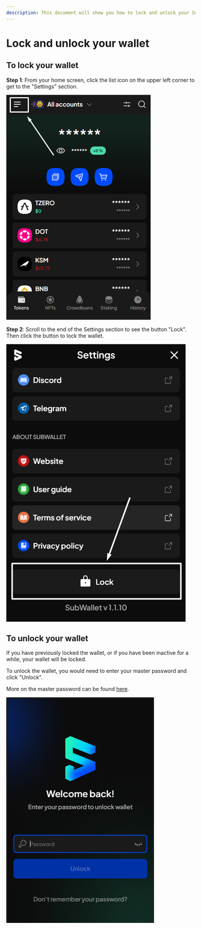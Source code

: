 ```yaml
---
description: This document will show you how to lock and unlock your SubWallet.
---
```


# Lock and unlock your wallet

## To lock your wallet

**Step 1**: From your home screen, click the list icon on the upper left corner to get to the "Settings" section.

![](<../../.gitbook/assets/image (91) (1).png>)



**Step 2**: Scroll to the end of the Settings section to see the button "Lock". Then click the button to lock the wallet.

![](<../../.gitbook/assets/image (78) (1).png>)



## To unlock your wallet

If you have previously locked the wallet, or if you have been inactive for a while, your wallet will be locked.&#x20;

To unlock the wallet, you would need to enter your master password and click "Unlock".&#x20;

More on the master password can be found [here](create-a-master-password/).

![](<../../.gitbook/assets/image (11) (1).png>)
